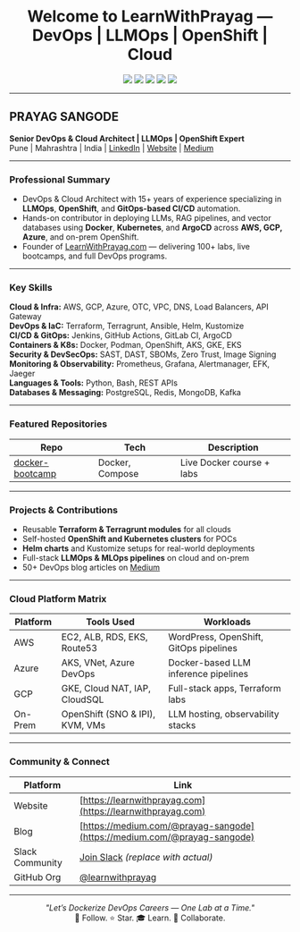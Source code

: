 <h1 align="center"> Welcome to LearnWithPrayag — DevOps | LLMOps | OpenShift | Cloud</h1>

<p align="center">
  <img src="https://img.shields.io/badge/DevOps-Architect-informational?style=flat-square&color=blue" />
  <img src="https://img.shields.io/badge/Docker-Captain--in--progress-blue?style=flat-square&logo=docker" />
  <img src="https://img.shields.io/badge/OpenShift-Expert-red?style=flat-square&logo=redhat" />
  <img src="https://img.shields.io/badge/LLMOps-Specialist-purple?style=flat-square" />
  <img src="https://img.shields.io/badge/Cloud-GCP--AWS--Azure-green?style=flat-square&logo=cloud" />
</p>

---

##  PRAYAG SANGODE  
**Senior DevOps & Cloud Architect | LLMOps | OpenShift Expert**  
Pune | Mahrashtra | India  | [LinkedIn](https://www.linkedin.com/in/prayag-sangode-41737318/) | [Website](https://learnwithprayag.com) | [Medium](https://medium.com/@prayag-sangode)


---

###  Professional Summary

- DevOps & Cloud Architect with 15+ years of experience specializing in **LLMOps**, **OpenShift**, and **GitOps-based CI/CD** automation.
- Hands-on contributor in deploying LLMs, RAG pipelines, and vector databases using **Docker**, **Kubernetes**, and **ArgoCD** across **AWS, GCP, Azure**, and on-prem OpenShift.
- Founder of [LearnWithPrayag.com](https://learnwithprayag.com) — delivering 100+ labs, live bootcamps, and full DevOps programs.

---

###  Key Skills

**Cloud & Infra:** AWS, GCP, Azure, OTC, VPC, DNS, Load Balancers, API Gateway  
**DevOps & IaC:** Terraform, Terragrunt, Ansible, Helm, Kustomize  
**CI/CD & GitOps:** Jenkins, GitHub Actions, GitLab CI, ArgoCD  
**Containers & K8s:** Docker, Podman, OpenShift, AKS, GKE, EKS  
**Security & DevSecOps:** SAST, DAST, SBOMs, Zero Trust, Image Signing  
**Monitoring & Observability:** Prometheus, Grafana, Alertmanager, EFK, Jaeger  
**Languages & Tools:** Python, Bash, REST APIs  
**Databases & Messaging:** PostgreSQL, Redis, MongoDB, Kafka  

---

###  Featured Repositories

|  Repo |  Tech |  Description |
|--------|---------|----------------|
[ docker-bootcamp](https://github.com/learnwithprayag/docker-bootcamp) | Docker, Compose | Live Docker course + labs  


---

###  Projects & Contributions

- Reusable **Terraform & Terragrunt modules** for all clouds  
- Self-hosted **OpenShift and Kubernetes clusters** for POCs  
- **Helm charts** and Kustomize setups for real-world deployments  
- Full-stack **LLMOps & MLOps pipelines** on cloud and on-prem  
- 50+ DevOps blog articles on [Medium](https://medium.com/@prayag-sangode)

---

###  Cloud Platform Matrix

| Platform | Tools Used | Workloads |
|----------|------------|-----------|
 AWS | EC2, ALB, RDS, EKS, Route53 | WordPress, OpenShift, GitOps pipelines  
 Azure | AKS, VNet, Azure DevOps | Docker-based LLM inference pipelines  
 GCP | GKE, Cloud NAT, IAP, CloudSQL | Full-stack apps, Terraform labs  
 On-Prem | OpenShift (SNO & IPI), KVM, VMs | LLM hosting, observability stacks  

---

###  Community & Connect

| Platform | Link |
|---------|------|
 Website | [https://learnwithprayag.com](https://learnwithprayag.com)  
 Blog | [https://medium.com/@prayag-sangode](https://medium.com/@prayag-sangode)  
 Slack Community | [Join Slack](https://join.slack.com/t/learnwithprayag/shared_invite/xyz) *(replace with actual)*  
 GitHub Org | [@learnwithprayag](https://github.com/learnwithprayag)    

---

<p align="center">
<i>"Let’s Dockerize DevOps Careers — One Lab at a Time."</i><br>
🚀 Follow. ⭐ Star. 🎓 Learn. 🤝 Collaborate.
</p>
